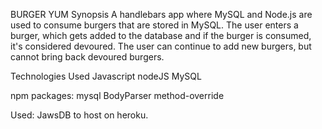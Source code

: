 BURGER YUM
Synopsis
A handlebars app where MySQL and Node.js are used to consume burgers that are stored in MySQL. The user enters a burger, which gets added to the database and if the burger is consumed, it's considered devoured. The user can continue to add new burgers, but cannot bring back devoured burgers.

Technologies Used
Javascript
nodeJS
MySQL

npm packages:
mysql
BodyParser
method-override

Used: JawsDB to host on heroku.
